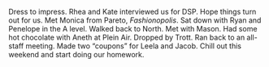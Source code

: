 Dress to impress. Rhea and Kate interviewed us for DSP. Hope things turn out for us. Met Monica from Pareto, *Fashionopolis*. Sat down with Ryan and Penelope in the A level. Walked back to North. Met with Mason. Had some hot chocolate with Aneth at Plein Air. Dropped by Trott. Ran back to an all-staff meeting. Made two “coupons” for Leela and Jacob. Chill out this weekend and start doing our homework.
